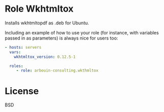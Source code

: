 # Role Wkhtmltox

Installs wkhtmltopdf as .deb for Ubuntu.

Including an example of how to use your role (for instance, with variables passed in as parameters) is always nice for users too:

```yaml
- hosts: servers
  vars:
    wkhtmltox_version: 0.12.5-1

  roles:
     - role: arbouin-consulting.wkthmltox
```

# License
BSD